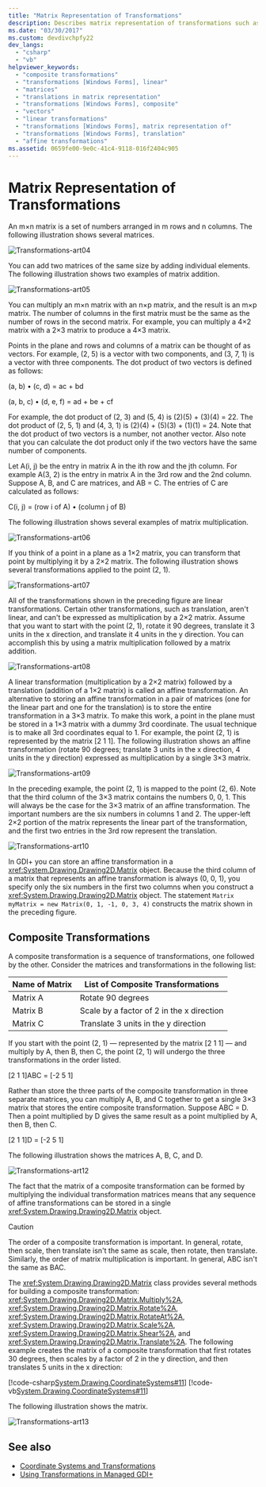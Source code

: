 ```yaml
---
title: "Matrix Representation of Transformations"
description: Describes matrix representation of transformations such as linear transformations and composite transformations in matrices
ms.date: "03/30/2017"
ms.custom: devdivchpfy22
dev_langs: 
  - "csharp"
  - "vb"
helpviewer_keywords: 
  - "composite transformations"
  - "transformations [Windows Forms], linear"
  - "matrices"
  - "translations in matrix representation"
  - "transformations [Windows Forms], composite"
  - "vectors"
  - "linear transformations"
  - "transformations [Windows Forms], matrix representation of"
  - "transformations [Windows Forms], translation"
  - "affine transformations"
ms.assetid: 0659fe00-9e0c-41c4-9118-016f2404c905
---
```

# Matrix Representation of Transformations

An m×n matrix is a set of numbers arranged in m rows and n columns. The following illustration shows several matrices.
  
 ![Transformations-art04](./media/aboutgdip05-art04.gif "AboutGdip05_art04")
  
 You can add two matrices of the same size by adding individual elements. The following illustration shows two examples of matrix addition.
  
 ![Transformations-art05](./media/aboutgdip05-art05.gif "AboutGdip05_art05")
  
 You can multiply an m×n matrix with an n×p matrix, and the result is an m×p matrix. The number of columns in the first matrix must be the same as the number of rows in the second matrix. For example, you can multiply a 4×2 matrix with a 2×3 matrix to produce a 4×3 matrix.
  
 Points in the plane and rows and columns of a matrix can be thought of as vectors. For example, (2, 5) is a vector with two components, and (3, 7, 1) is a vector with three components. The dot product of two vectors is defined as follows:
  
 (a, b) • (c, d) = ac + bd
  
 (a, b, c) • (d, e, f) = ad + be + cf
  
 For example, the dot product of (2, 3) and (5, 4) is (2)(5) + (3)(4) = 22. The dot product of (2, 5, 1) and (4, 3, 1) is (2)(4) + (5)(3) + (1)(1) = 24. Note that the dot product of two vectors is a number, not another vector. Also note that you can calculate the dot product only if the two vectors have the same number of components.
  
 Let A(i, j) be the entry in matrix A in the ith row and the jth column. For example A(3, 2) is the entry in matrix A in the 3rd row and the 2nd column. Suppose A, B, and C are matrices, and AB = C. The entries of C are calculated as follows:
  
 C(i, j) = (row i of A) • (column j of B)
  
 The following illustration shows several examples of matrix multiplication.
  
 ![Transformations-art06](./media/aboutgdip05-art06.gif "AboutGdip05_art06")
  
 If you think of a point in a plane as a 1×2 matrix, you can transform that point by multiplying it by a 2×2 matrix. The following illustration shows several transformations applied to the point (2, 1).
  
 ![Transformations-art07](./media/aboutgdip05-art07.gif "AboutGdip05_art07")
  
 All of the transformations shown in the preceding figure are linear transformations. Certain other transformations, such as translation, aren't linear, and can't be expressed as multiplication by a 2×2 matrix. Assume that you want to start with the point (2, 1), rotate it 90 degrees, translate it 3 units in the x direction, and translate it 4 units in the y direction. You can accomplish this by using a matrix multiplication followed by a matrix addition.  
  
 ![Transformations-art08](./media/aboutgdip05-art08.gif "AboutGdip05_art08")
  
 A linear transformation (multiplication by a 2×2 matrix) followed by a translation (addition of a 1×2 matrix) is called an affine transformation. An alternative to storing an affine transformation in a pair of matrices (one for the linear part and one for the translation) is to store the entire transformation in a 3×3 matrix. To make this work, a point in the plane must be stored in a 1×3 matrix with a dummy 3rd coordinate. The usual technique is to make all 3rd coordinates equal to 1. For example, the point (2, 1) is represented by the matrix [2 1 1]. The following illustration shows an affine transformation (rotate 90 degrees; translate 3 units in the x direction, 4 units in the y direction) expressed as multiplication by a single 3×3 matrix.
  
 ![Transformations-art09](./media/aboutgdip05-art09.gif "AboutGdip05_art09")
  
 In the preceding example, the point (2, 1) is mapped to the point (2, 6). Note that the third column of the 3×3 matrix contains the numbers 0, 0, 1. This will always be the case for the 3×3 matrix of an affine transformation. The important numbers are the six numbers in columns 1 and 2. The upper-left 2×2 portion of the matrix represents the linear part of the transformation, and the first two entries in the 3rd row represent the translation.
  
 ![Transformations-art10](./media/aboutgdip05-art10.gif "AboutGdip05_art10")
  
 In GDI+ you can store an affine transformation in a <xref:System.Drawing.Drawing2D.Matrix> object. Because the third column of a matrix that represents an affine transformation is always (0, 0, 1), you specify only the six numbers in the first two columns when you construct a <xref:System.Drawing.Drawing2D.Matrix> object. The statement `Matrix myMatrix = new Matrix(0, 1, -1, 0, 3, 4)` constructs the matrix shown in the preceding figure.
  
## Composite Transformations

 A composite transformation is a sequence of transformations, one followed by the other. Consider the matrices and transformations in the following list:
  
|Name of Matrix|List of Composite Transformations|
|-|-|
|Matrix A|Rotate 90 degrees|
|Matrix B|Scale by a factor of 2 in the x direction|
|Matrix C|Translate 3 units in the y direction|
  
 If you start with the point (2, 1) — represented by the matrix [2 1 1] — and multiply by A, then B, then C, the point (2, 1) will undergo the three transformations in the order listed.
  
 [2 1 1]ABC = [-2 5 1]
  
 Rather than store the three parts of the composite transformation in three separate matrices, you can multiply A, B, and C together to get a single 3×3 matrix that stores the entire composite transformation. Suppose ABC = D. Then a point multiplied by D gives the same result as a point multiplied by A, then B, then C.
  
 [2 1 1]D = [-2 5 1]
  
 The following illustration shows the matrices A, B, C, and D.
  
 ![Transformations-art12](./media/aboutgdip05-art12.gif "AboutGdip05_art12")
  
 The fact that the matrix of a composite transformation can be formed by multiplying the individual transformation matrices means that any sequence of affine transformations can be stored in a single <xref:System.Drawing.Drawing2D.Matrix> object.
  
> [!CAUTION]
> The order of a composite transformation is important. In general, rotate, then scale, then translate isn't the same as scale, then rotate, then translate. Similarly, the order of matrix multiplication is important. In general, ABC isn't the same as BAC.
  
 The <xref:System.Drawing.Drawing2D.Matrix> class provides several methods for building a composite transformation: <xref:System.Drawing.Drawing2D.Matrix.Multiply%2A>, <xref:System.Drawing.Drawing2D.Matrix.Rotate%2A>, <xref:System.Drawing.Drawing2D.Matrix.RotateAt%2A>, <xref:System.Drawing.Drawing2D.Matrix.Scale%2A>, <xref:System.Drawing.Drawing2D.Matrix.Shear%2A>, and <xref:System.Drawing.Drawing2D.Matrix.Translate%2A>. The following example creates the matrix of a composite transformation that first rotates 30 degrees, then scales by a factor of 2 in the y direction, and then translates 5 units in the x direction:
  
 [!code-csharp[System.Drawing.CoordinateSystems#11](~/samples/snippets/csharp/VS_Snippets_Winforms/System.Drawing.CoordinateSystems/CS/Class1.cs#11)]
 [!code-vb[System.Drawing.CoordinateSystems#11](~/samples/snippets/visualbasic/VS_Snippets_Winforms/System.Drawing.CoordinateSystems/VB/Class1.vb#11)]
  
 The following illustration shows the matrix.
  
 ![Transformations-art13](./media/aboutgdip05-art13.gif "AboutGdip05_art13")
  
## See also

- [Coordinate Systems and Transformations](coordinate-systems-and-transformations.md)
- [Using Transformations in Managed GDI+](using-transformations-in-managed-gdi.md)
